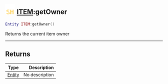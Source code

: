 ## <img src="../../.gitbook/assets/shared.png" width="32" height="32" /> [ITEM](../item/README.md):getOwner

```lua
Entity ITEM:getOwner()
```

Returns the current item owner

------
## Returns

| Type   | Description |
| ------ | ----------: |
| [Entity](../entity/README.md) | No description |

